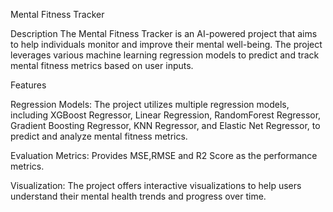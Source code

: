Mental Fitness Tracker

Description
The Mental Fitness Tracker is an AI-powered project that aims to help individuals monitor and improve their mental well-being. 
The project leverages various machine learning regression models to predict and track mental fitness metrics based on user inputs.

Features

Regression Models: The project utilizes multiple regression models, including XGBoost Regressor, Linear Regression, 
                   RandomForest Regressor, Gradient Boosting Regressor, KNN Regressor, and Elastic Net Regressor, 
                   to predict and analyze mental fitness metrics.
                   
Evaluation Metrics: Provides MSE,RMSE and R2 Score as the performance metrics.

Visualization: The project offers interactive visualizations to help users understand their mental health trends and progress over time.
